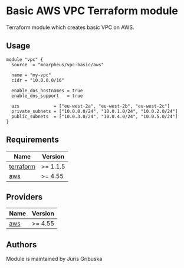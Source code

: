 # Basic AWS VPC Terraform module

Terraform module which creates basic VPC on AWS.

## Usage

```hcl
module "vpc" {
  source  = "moarpheus/vpc-basic/aws"

  name = "my-vpc"
  cidr = "10.0.0.0/16"

  enable_dns_hostnames = true
  enable_dns_support   = true

  azs             = ["eu-west-2a", "eu-west-2b", "eu-west-2c"]
  private_subnets = ["10.0.0.0/24", "10.0.1.0/24", "10.0.2.0/24"]
  public_subnets  = ["10.0.3.0/24", "10.0.4.0/24", "10.0.5.0/24"]
}
```

## Requirements

| Name | Version |
|------|---------|
| <a name="requirement_terraform"></a> [terraform](#requirement\_terraform) | >= 1.1.5 |
| <a name="requirement_aws"></a> [aws](#requirement\_aws) | >= 4.55 |

## Providers

| Name | Version |
|------|---------|
| <a name="provider_aws"></a> [aws](#provider\_aws) | >= 4.55 |

## Authors

Module is maintained by Juris Gribuska
